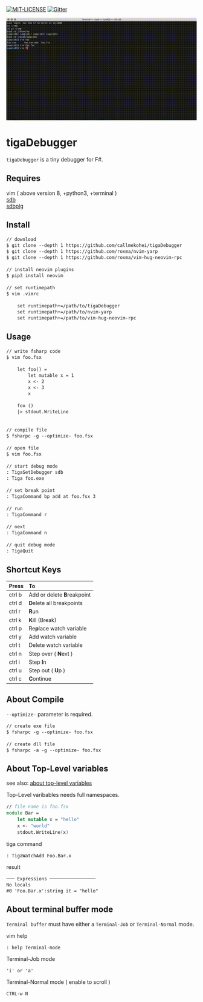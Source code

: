 [![MIT-LICENSE](http://img.shields.io/badge/license-MIT-blue.svg?style=flat)](https://github.com/callmekohei/tigaDebugger/blob/master/LICENSE)
[![Gitter](https://img.shields.io/gitter/room/nwjs/nw.js.svg)](https://gitter.im/vim-jp/reading-vimrc)

![alt text](./pic/20180217.gif)

# tigaDebugger

`tigaDebugger` is a tiny debugger for F#.


## Requires
vim ( above version 8,  +python3, +terminal )  
[sdb](https://github.com/mono/sdb)  
[sdbplg](https://github.com/callmekohei/sdbplg)


## Install

```
// download
$ git clone --depth 1 https://github.com/callmekohei/tigaDebugger
$ git clone --depth 1 https://github.com/roxma/nvim-yarp
$ git clone --depth 1 https://github.com/roxma/vim-hug-neovim-rpc

// install neovim plugins
$ pip3 install neovim

// set runtimepath
$ vim .vimrc

    set runtimepath+=/path/to/tigaDebugger
    set runtimepath+=/path/to/nvim-yarp
    set runtimepath+=/path/to/vim-hug-neovim-rpc
```

## Usage

```shell
// write fsharp code
$ vim foo.fsx

    let foo() =
        let mutable x = 1
        x <- 2
        x <- 3
        x

    foo ()
    |> stdout.WriteLine


// compile file
$ fsharpc -g --optimize- foo.fsx

// open file
$ vim foo.fsx

// start debug mode
: TigaSetDebugger sdb
: Tiga foo.exe

// set break point
: TigaCommand bp add at foo.fsx 3

// run
: TigaCommand r

// next
: TigaCommand n

// quit debug mode
: TigaQuit
```

## Shortcut Keys

| Press         | To                                     |
| :------------ | :-------------                         |
| ctrl b        | Add or delete <b>B</span></b>reakpoint |
| ctrl d        | <b>D</b>elete all breakpoints          |
| ctrl r        | <b>R</b>un                             |
| ctrl k        | <b>K</b>ill (Break)                    |
| ctrl p        | Re<b>p</b>lace watch variable          |
| ctrl y        | Add watch variable                     |
| ctrl t        | Delete watch variable                  |
| ctrl n        | Step over ( <b>N</b>ext )              |
| ctrl i        | Step <b>I</b>n                         |
| ctrl u        | Step out ( <b>U</b>p )                 |
| ctrl c        | <b>C</b>ontinue                        |


## About Compile

`--optimize-` parameter is required.

```
// create exe file
$ fsharpc -g --optimize- foo.fsx

// create dll file
$ fsharpc -a -g --optimize- foo.fsx
```

## About Top-Level variables

see also: [about top-level variables](https://github.com/Microsoft/visualfsharp/issues/4149)

Top-Level varibables needs full namespaces.

```fsharp
// file name is foo.fsx
module Bar =
    let mutable x = "hello"
    x <- "world"
    stdout.WriteLine(x)
```

tiga command 
```
: TigaWatchAdd Foo.Bar.x
```

result
```
─── Expressions ─────────────────
No locals
#0 'Foo.Bar.x':string it = "hello"
```

## About terminal buffer mode

`Terminal buffer` must have either a `Terminal-Job` or `Terminal-Normal` mode.

vim help
```vim
: help Terminal-mode
```

Terminal-Job mode
```vim
'i' or 'a'
```

Terminal-Normal mode ( enable to scroll )
```vim
CTRL-w N
```

